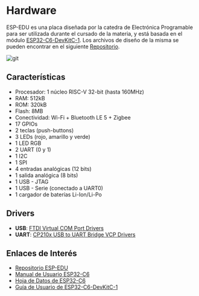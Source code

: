 # Hardware

ESP-EDU es una placa diseñada por la catedra de Electrónica Programable para ser utilizada durante el cursado de la materia,
y está basada en el módulo [ESP32-C6-DevKitC-1](https://docs.espressif.com/projects/espressif-esp-dev-kits/en/latest/esp32c6/esp32-c6-devkitc-1/index.html).
Los archivos de diseño de la misma se pueden encontrar en el siguiente [Repositorio](https://github.com/prototipado/ESP-EDU).

![git](./imágenes/esp-edu_pinout.png)

## Características

* Procesador: 1 núcleo RISC-V 32-bit (hasta 160MHz)
* RAM: 512kB
* ROM: 320kB
* Flash: 8MB
* Conectividad: Wi-Fi + Bluetooth LE 5 + Zigbee
* 17 GPIOs
* 2 teclas (push-buttons)
* 3 LEDs (rojo, amarillo y verde)
* 1 LED RGB
* 2 UART (0 y 1)
* 1 I2C
* 1 SPI
* 4 entradas analógicas (12 bits)
* 1 salida analógica (8 bits)
* 1 USB - JTAG
* 1 USB - Serie (conectado a UART0)
* 1 cargador de baterías Li-Ion/Li-Po

## Drivers

* **USB**: [FTDI Virtual COM Port Drivers](https://ftdichip.com/drivers/vcp-drivers/)
* **UART**: [CP210x USB to UART Bridge VCP Drivers](https://www.silabs.com/developers/usb-to-uart-bridge-vcp-drivers)

## Enlaces de Interés

* [Repositorio ESP-EDU](https://github.com/prototipado/ESP-EDU)
* [Manual de Usuario ESP32-C6](https://www.espressif.com/sites/default/files/documentation/esp32-c6_technical_reference_manual_en.pdf)
* [Hoja de Datos de ESP32-C6](https://www.espressif.com/sites/default/files/documentation/esp32-c6_datasheet_en.pdf)
* [Guía de Usuario de ESP32-C6-DevKitC-1](https://docs.espressif.com/projects/espressif-esp-dev-kits/en/latest/esp32c6/esp32-c6-devkitc-1/user_guide.html)

